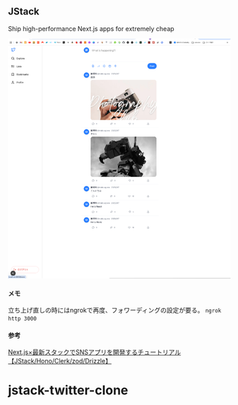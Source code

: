 ## JStack

Ship high-performance Next.js apps for extremely cheap

![イメージ](/public/image.png)


#### メモ
立ち上げ直しの時にはngrokで再度、フォワーディングの設定が要る。
``ngrok http 3000``

#### 参考
[Next.js×最新スタックでSNSアプリを開発するチュートリアル【JStack/Hono/Clerk/zod/Drizzle】](https://youtu.be/zqX44IhgKd8?si=cWmJlMVC5lT2bhdm)

# jstack-twitter-clone
